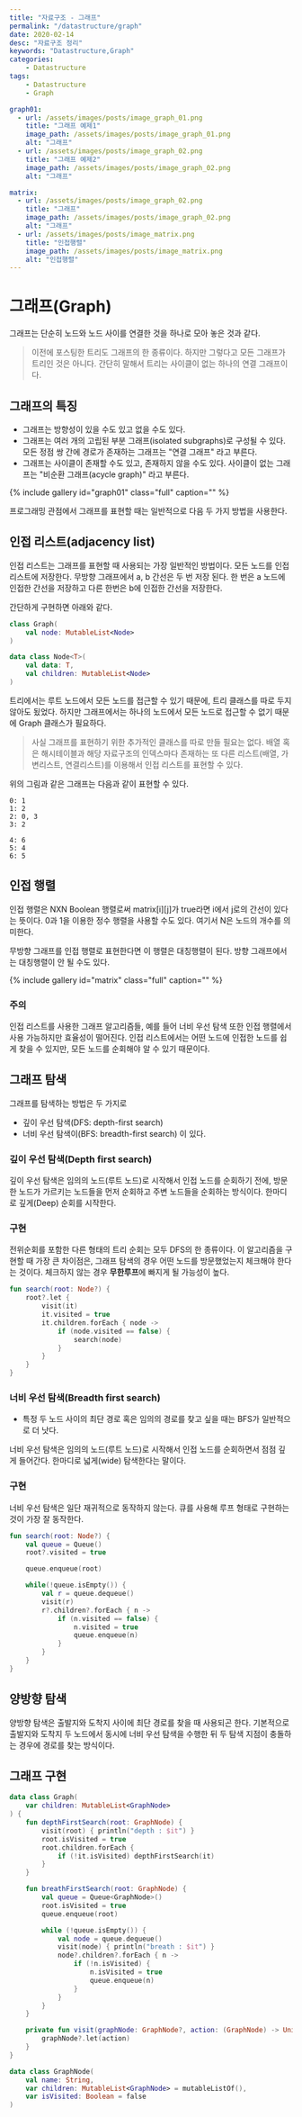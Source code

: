 ```yaml
---
title: "자료구조 - 그래프"
permalink: "/datastructure/graph"
date: 2020-02-14
desc: "자료구조 정리"
keywords: "Datastructure,Graph"
categories: 
    - Datastructure
tags: 
    - Datastructure 
    - Graph

graph01:
  - url: /assets/images/posts/image_graph_01.png
    title: "그래프 예제1"
    image_path: /assets/images/posts/image_graph_01.png
    alt: "그래프"
  - url: /assets/images/posts/image_graph_02.png
    title: "그래프 예제2"
    image_path: /assets/images/posts/image_graph_02.png
    alt: "그래프"

matrix:
  - url: /assets/images/posts/image_graph_02.png
    title: "그래프"
    image_path: /assets/images/posts/image_graph_02.png
    alt: "그래프"
  - url: /assets/images/posts/image_matrix.png
    title: "인접행렬"
    image_path: /assets/images/posts/image_matrix.png
    alt: "인접행렬"
---
```


# 그래프(Graph)

그래프는 단순히 노드와 노드 사이를 연결한 것을 하나로 모아 놓은 것과 같다.


> 이전에 포스팅한 트리도 그래프의 한 종류이다. 하지만 그렇다고 모든 그래프가 트리인 것은 아니다. 간단히 말해서 트리는 사이클이 없는 하나의 연결 그래프이다.

## 그래프의 특징

* 그래프는 방향성이 있을 수도 있고 없을 수도 있다.
* 그래프는 여러 개의 고립된 부분 그래프(isolated subgraphs)로 구성될 수 있다. 모든 정점 쌍 간에 경로가 존재하는 그래프는 "연결 그래프" 라고 부른다.
* 그래프는 사이클이 존재할 수도 있고, 존재하지 않을 수도 있다. 사이클이 없는 그래프는 "비순환 그래프(acycle graph)" 라고 부른다.

{% include gallery id="graph01" class="full" caption="" %}

프로그래밍 관점에서 그래프를 표현할 때는 일반적으로 다음 두 가지 방법을 사용한다.

## 인접 리스트(adjacency list)

인접 리스트는 그래프를 표현할 때 사용되는 가장 일반적인 방법이다. 모든 노드를 인접 리스트에 저장한다. 무방향 그래프에서 a, b 간선은 두 번 저장 된다. 한 번은 a 노드에 인접한 간선을 저장하고 다른 한번은 b에 인접한 간선을 저장한다.

간단하게 구현하면 아래와 같다.

```kotlin
class Graph(
    val node: MutableList<Node>
)

data class Node<T>(
    val data: T,
    val children: MutableList<Node>
)
```

트리에서는 루트 노드에서 모든 노드를 접근할 수 있기 때문에, 트리 클래스를 따로 두지 않아도 됬었다. 하지만 그래프에서는 하나의 노드에서 모든 노드로 접근할 수 없기 때문에 Graph 클래스가 필요하다.

> 사실 그래프를 표현하기 위한 추가적인 클래스를 따로 만들 필요는 없다. 배열 혹은 해시테이블과 해당 자료구조의 인덱스마다 존재하는 또 다른 리스트(배열, 가변리스트, 연결리스트)를 이용해서 인접 리스트를 표현할 수 있다.

위의 그림과 같은 그래프는 다음과 같이 표현할 수 있다.

```
0: 1
1: 2
2: 0, 3
3: 2

4: 6
5: 4
6: 5
```

## 인접 행렬

인접 행렬은 NXN Boolean 행렬로써 matrix[i][j]가 true라면 i에서 j로의 간선이 있다는 뜻이다. 0과 1을 이용한 정수 행렬을 사용할 수도 있다. 여기서 N은 노드의 개수를 의미한다.

무방향 그래프를 인접 행렬로 표현한다면 이 행렬은 대칭행렬이 된다. 방향 그래프에서는 대칭행렬이 안 될 수도 있다.

{% include gallery id="matrix" class="full" caption="" %}

### 주의

인접 리스트를 사용한 그래프 알고리즘들, 예를 들어 너비 우선 탐색 또한 인접 행렬에서 사용 가능하지만 효율성이 떨어진다. 인접 리스트에서는 어떤 노드에 인접한 노드를 쉽게 찾을 수 있지만, 모든 노드를 순회해야 알 수 있기 때문이다.

## 그래프 탐색

그래프를 탐색하는 방법은 두 가지로 
 * 깊이 우선 탐색(DFS: depth-first search)
 * 너비 우선 탐색이(BFS: breadth-first search)
이 있다.

### 깊이 우선 탐색(Depth first search)

깊이 우선 탐색은 임의의 노드(루트 노드)로 시작해서 인접 노드를 순회하기 전에, 방문한 노드가 가르키는 노드들을 먼저 순회하고 주변 노드들을 순회하는 방식이다. 한마디로 깊게(Deep) 순회를 시작한다.

### 구현

전위순회를 포함한 다른 형태의 트리 순회는 모두 DFS의 한 종류이다. 이 알고리즘을 구현할 때 가장 큰 차이점은, 그래프 탐색의 경우 어떤 노드를 방문했었는지 체크해야 한다는 것이다. 체크하지 않는 경우 <b>무한루프</b>에 빠지게 될 가능성이 높다.

```kotlin
fun search(root: Node?) {
    root?.let { 
        visit(it)
        it.visited = true
        it.children.forEach { node ->
            if (node.visited == false) {
                search(node)
            }
        }
    }
}
```

### 너비 우선 탐색(Breadth first search)

* 특정 두 노드 사이의 최단 경로 혹은 임의의 경로를 찾고 싶을 때는 BFS가 일반적으로 더 낫다.

너비 우선 탐색은 임의의 노드(루트 노드)로 시작해서 인접 노드를 순회하면서 점점 깊게 들어간다. 한마디로 넓게(wide) 탐색한다는 말이다.

### 구현

너비 우선 탐색은 일단 재귀적으로 동작하지 않는다. 큐를 사용해 루프 형태로 구현하는 것이 가장 잘 동작한다.

```kotlin
fun search(root: Node?) {
    val queue = Queue()
    root?.visited = true

    queue.enqueue(root)

    while(!queue.isEmpty()) {
        val r = queue.dequeue()
        visit(r)
        r?.children?.forEach { n ->
            if (n.visited == false) {
                n.visited = true
                queue.enqueue(n)
            }
        }
    }
}
```

## 양방향 탐색

양방향 탐색은 출발지와 도착지 사이에 최단 경로를 찾을 때 사용되곤 한다. 기본적으로 출발지와 도착지 두 노드에서 동시에 너비 우선 탐색을 수행한 뒤 두 탐색 지점이 충돌하는 경우에 경로를 찾는 방식이다.

## 그래프 구현

```kotlin
data class Graph(
    var children: MutableList<GraphNode>
) {
    fun depthFirstSearch(root: GraphNode) {
        visit(root) { println("depth : $it") }
        root.isVisited = true
        root.children.forEach {
            if (!it.isVisited) depthFirstSearch(it)
        }
    }

    fun breathFirstSearch(root: GraphNode) {
        val queue = Queue<GraphNode>()
        root.isVisited = true
        queue.enqueue(root)

        while (!queue.isEmpty()) {
            val node = queue.dequeue()
            visit(node) { println("breath : $it") }
            node?.children?.forEach { n ->
                if (!n.isVisited) {
                    n.isVisited = true
                    queue.enqueue(n)
                }
            }
        }
    }

    private fun visit(graphNode: GraphNode?, action: (GraphNode) -> Unit) {
        graphNode?.let(action)
    }
}

data class GraphNode(
    val name: String,
    var children: MutableList<GraphNode> = mutableListOf(),
    var isVisited: Boolean = false
)

```
